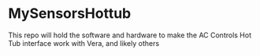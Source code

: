 # MySensorsHottub
This repo will hold the software and hardware to make the AC Controls Hot Tub interface work with Vera, and likely others
